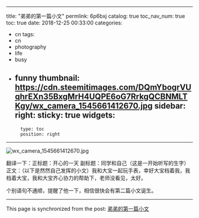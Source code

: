 
---
title: "弟弟的第一篇小文"
permlink: 6p6bxj
catalog: true
toc_nav_num: true
toc: true
date: 2018-12-25 00:33:00
categories:
- cn
tags:
- cn
- photography
- life
- busy
- funny
thumbnail: https://cdn.steemitimages.com/DQmYbogrVUqhrEXn35BxgMrH4UQPE6oG7RrkgQCBNMLTKgy/wx_camera_1545661412670.jpg
sidebar:
    right:
        sticky: true
widgets:
    -
        type: toc
        position: right
---


![wx_camera_1545661412670.jpg](https://cdn.steemitimages.com/DQmYbogrVUqhrEXn35BxgMrH4UQPE6oG7RrkgQCBNMLTKgy/wx_camera_1545661412670.jpg)

翻译一下：正标题：开心的一天
副标题：同学和自己（这是一开始听写的生字）
正文：（以下是然然自己发挥的小文）我和大宝一起玩手表，幸好大宝档着我，我档着大宝，我和大宝齐心协力的帮助下，老师没看见，太好。

个别语句不通顺，提醒了他一下，相信很快会有第二篇小文诞生。

- - -

This page is synchronized from the post: [弟弟的第一篇小文](https://steemit.com/@andrewma/6p6bxj)
